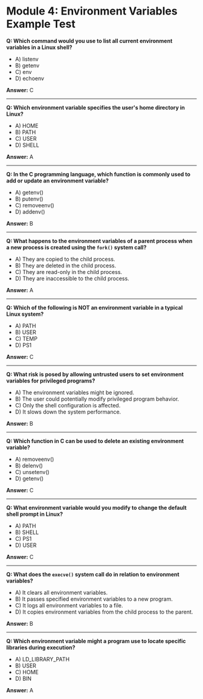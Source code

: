 # Module 4: Environment Variables Example Test

**Q: Which command would you use to list all current environment variables in a Linux shell?**
- A) listenv
- B) getenv
- C) env
- D) echoenv

**Answer:** C

---

**Q: Which environment variable specifies the user's home directory in Linux?**
- A) HOME
- B) PATH
- C) USER
- D) SHELL

**Answer:** A

---

**Q: In the C programming language, which function is commonly used to add or update an environment variable?**
- A) getenv()
- B) putenv()
- C) removeenv()
- D) addenv()

**Answer:** B

---

**Q: What happens to the environment variables of a parent process when a new process is created using the `fork()` system call?**
- A) They are copied to the child process.
- B) They are deleted in the child process.
- C) They are read-only in the child process.
- D) They are inaccessible to the child process.

**Answer:** A

---

**Q: Which of the following is NOT an environment variable in a typical Linux system?**
- A) PATH
- B) USER
- C) TEMP
- D) PS1

**Answer:** C

---

**Q: What risk is posed by allowing untrusted users to set environment variables for privileged programs?**
- A) The environment variables might be ignored.
- B) The user could potentially modify privileged program behavior.
- C) Only the shell configuration is affected.
- D) It slows down the system performance.

**Answer:** B

---

**Q: Which function in C can be used to delete an existing environment variable?**
- A) removeenv()
- B) delenv()
- C) unsetenv()
- D) getenv()

**Answer:** C

---

**Q: What environment variable would you modify to change the default shell prompt in Linux?**
- A) PATH
- B) SHELL
- C) PS1
- D) USER

**Answer:** C

---

**Q: What does the `execve()` system call do in relation to environment variables?**
- A) It clears all environment variables.
- B) It passes specified environment variables to a new program.
- C) It logs all environment variables to a file.
- D) It copies environment variables from the child process to the parent.

**Answer:** B

---

**Q: Which environment variable might a program use to locate specific libraries during execution?**
- A) LD_LIBRARY_PATH
- B) USER
- C) HOME
- D) BIN

**Answer:** A